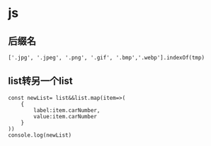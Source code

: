 # js

## 后缀名
```
['.jpg', '.jpeg', '.png', '.gif', '.bmp','.webp'].indexOf(tmp) 
```


## list转另一个list

```
const newList= list&&list.map(item=>(
	{
		label:item.carNumber,
		value:item.carNumber
	}
))
console.log(newList)
```
